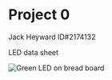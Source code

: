# Project 0
Jack Heyward ID#2174132

LED data sheet

![Green LED on bread board](https://cdn.sparkfun.com/r/92-92/assets/parts/3/3/8/2/09592-03.jpg)

<!--stackedit_data:
eyJoaXN0b3J5IjpbLTE5NTQ5MTE2MjJdfQ==
-->